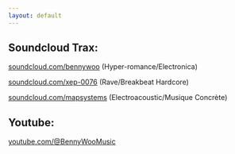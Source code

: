 ```yaml
---
layout: default
---
```


## Soundcloud Trax:

[soundcloud.com/bennywoo](https://www.soundcloud.com/bennywoo)  (Hyper-romance/Electronica)

[soundcloud.com/xep-0076](https://www.soundcloud.com/xep-0076) (Rave/Breakbeat Hardcore)

[soundcloud.com/mapsystems](https://www.soundcloud.com/mapsystems) (Electroacoustic/Musique Concrète)

## Youtube:

[youtube.com/@BennyWooMusic](https://www.youtube.com/@BennyWooMusic)


